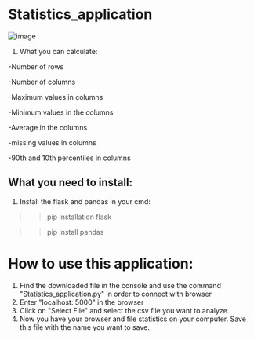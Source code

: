 # Statistics_application
![image](https://user-images.githubusercontent.com/103564888/165227836-bde78927-4499-46ed-a601-048ef7268920.png)


1. What you can calculate:

-Number of rows

-Number of columns

-Maximum values in columns

-Minimum values in the columns

-Average in the columns

-missing values in columns

-90th and 10th percentiles in columns

## What you need to install:
1. Install the flask and pandas in your cmd:

>> pip installation flask

>> pip install pandas

# How to use this application:
1. Find the downloaded file in the console and use the command "Statistics_application.py" in order to connect with browser
2. Enter "localhost: 5000" in the browser
3. Click on "Select File" and select the csv file you want to analyze.
4. Now you have your browser and file statistics on your computer. Save this file with the name you want to save.
